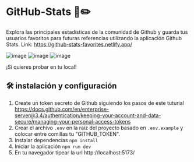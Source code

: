 # GitHub-Stats 📒✏️
Explora las principales estadísticas de la comunidad de Github y guarda tus usuarios favoritos para futuras referencias utilizando la aplicación Github Stats. Link: https://github-stats-favorites.netlify.app/

![image](https://github.com/nestorlls/GitHub-Stats/assets/7662759/42afb2d3-e5e4-403d-81ec-6b59ab7312b3)
![image](https://github.com/nestorlls/GitHub-Stats/assets/7662759/e011be30-fffa-42e2-aec6-0657781ee22f)
![image](https://github.com/nestorlls/GitHub-Stats/assets/7662759/91598975-7c2b-4a8a-9722-526591a019f4)

¡Si quieres probar en tu local!

## 🛠 instalación y configuración 

1. Create un token secreto de Github siguiendo los pasos de este tuturial https://docs.github.com/en/enterprise-server@3.4/authentication/keeping-your-account-and-data-secure/managing-your-personal-access-tokens
2. Crear el archivo `.env` en la raíz del proyecto basado en `.env.example` y colocar entre comillas tu "GITHUB_TOKEN".
3. Instalar dependencias `npm install`
4. Iniciar la aplicación `npm run dev`
5. En tu navegador tipear la url http://localhost:5173/
